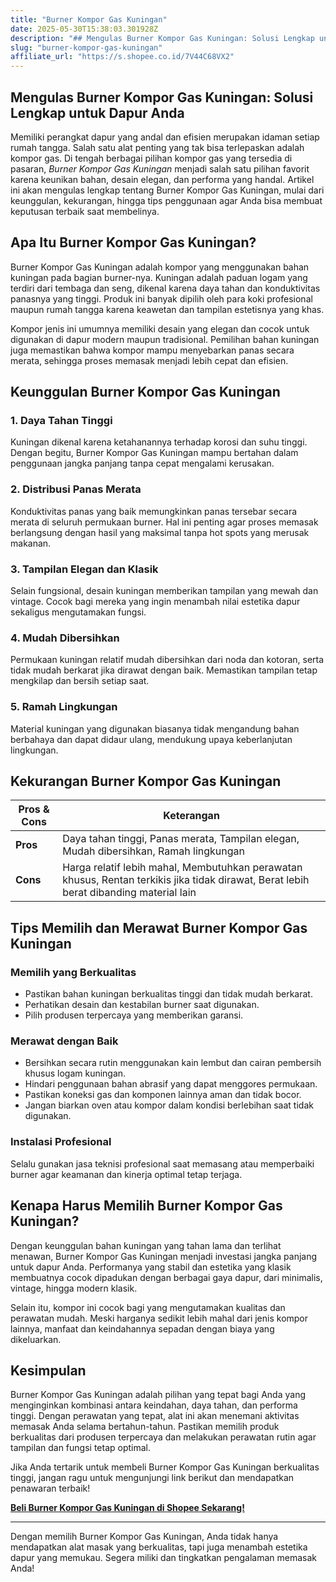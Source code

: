 ```yaml
---
title: "Burner Kompor Gas Kuningan"
date: 2025-05-30T15:38:03.301928Z
description: "## Mengulas Burner Kompor Gas Kuningan: Solusi Lengkap untuk Dapur Anda..."
slug: "burner-kompor-gas-kuningan"
affiliate_url: "https://s.shopee.co.id/7V44C68VX2"
---
```

## Mengulas Burner Kompor Gas Kuningan: Solusi Lengkap untuk Dapur Anda

Memiliki perangkat dapur yang andal dan efisien merupakan idaman setiap rumah tangga. Salah satu alat penting yang tak bisa terlepaskan adalah kompor gas. Di tengah berbagai pilihan kompor gas yang tersedia di pasaran, *Burner Kompor Gas Kuningan* menjadi salah satu pilihan favorit karena keunikan bahan, desain elegan, dan performa yang handal. Artikel ini akan mengulas lengkap tentang Burner Kompor Gas Kuningan, mulai dari keunggulan, kekurangan, hingga tips penggunaan agar Anda bisa membuat keputusan terbaik saat membelinya.

## Apa Itu Burner Kompor Gas Kuningan?

Burner Kompor Gas Kuningan adalah kompor yang menggunakan bahan kuningan pada bagian burner-nya. Kuningan adalah paduan logam yang terdiri dari tembaga dan seng, dikenal karena daya tahan dan konduktivitas panasnya yang tinggi. Produk ini banyak dipilih oleh para koki profesional maupun rumah tangga karena keawetan dan tampilan estetisnya yang khas.

Kompor jenis ini umumnya memiliki desain yang elegan dan cocok untuk digunakan di dapur modern maupun tradisional. Pemilihan bahan kuningan juga memastikan bahwa kompor mampu menyebarkan panas secara merata, sehingga proses memasak menjadi lebih cepat dan efisien.

## Keunggulan Burner Kompor Gas Kuningan

### 1. Daya Tahan Tinggi
Kuningan dikenal karena ketahanannya terhadap korosi dan suhu tinggi. Dengan begitu, Burner Kompor Gas Kuningan mampu bertahan dalam penggunaan jangka panjang tanpa cepat mengalami kerusakan.

### 2. Distribusi Panas Merata
Konduktivitas panas yang baik memungkinkan panas tersebar secara merata di seluruh permukaan burner. Hal ini penting agar proses memasak berlangsung dengan hasil yang maksimal tanpa hot spots yang merusak makanan.

### 3. Tampilan Elegan dan Klasik
Selain fungsional, desain kuningan memberikan tampilan yang mewah dan vintage. Cocok bagi mereka yang ingin menambah nilai estetika dapur sekaligus mengutamakan fungsi.

### 4. Mudah Dibersihkan
Permukaan kuningan relatif mudah dibersihkan dari noda dan kotoran, serta tidak mudah berkarat jika dirawat dengan baik. Memastikan tampilan tetap mengkilap dan bersih setiap saat.

### 5. Ramah Lingkungan
Material kuningan yang digunakan biasanya tidak mengandung bahan berbahaya dan dapat didaur ulang, mendukung upaya keberlanjutan lingkungan.

## Kekurangan Burner Kompor Gas Kuningan

| Pros & Cons | Keterangan |
|--------------|------------|
| **Pros**   | Daya tahan tinggi, Panas merata, Tampilan elegan, Mudah dibersihkan, Ramah lingkungan |
| **Cons**   | Harga relatif lebih mahal, Membutuhkan perawatan khusus, Rentan terkikis jika tidak dirawat, Berat lebih berat dibanding material lain |

## Tips Memilih dan Merawat Burner Kompor Gas Kuningan

### Memilih yang Berkualitas
- Pastikan bahan kuningan berkualitas tinggi dan tidak mudah berkarat.
- Perhatikan desain dan kestabilan burner saat digunakan.
- Pilih produsen terpercaya yang memberikan garansi.

### Merawat dengan Baik
- Bersihkan secara rutin menggunakan kain lembut dan cairan pembersih khusus logam kuningan.
- Hindari penggunaan bahan abrasif yang dapat menggores permukaan.
- Pastikan koneksi gas dan komponen lainnya aman dan tidak bocor.
- Jangan biarkan oven atau kompor dalam kondisi berlebihan saat tidak digunakan.

### Instalasi Profesional
Selalu gunakan jasa teknisi profesional saat memasang atau memperbaiki burner agar keamanan dan kinerja optimal tetap terjaga.

## Kenapa Harus Memilih Burner Kompor Gas Kuningan?

Dengan keunggulan bahan kuningan yang tahan lama dan terlihat menawan, Burner Kompor Gas Kuningan menjadi investasi jangka panjang untuk dapur Anda. Performanya yang stabil dan estetika yang klasik membuatnya cocok dipadukan dengan berbagai gaya dapur, dari minimalis, vintage, hingga modern klasik.

Selain itu, kompor ini cocok bagi yang mengutamakan kualitas dan perawatan mudah. Meski harganya sedikit lebih mahal dari jenis kompor lainnya, manfaat dan keindahannya sepadan dengan biaya yang dikeluarkan.

## Kesimpulan

Burner Kompor Gas Kuningan adalah pilihan yang tepat bagi Anda yang menginginkan kombinasi antara keindahan, daya tahan, dan performa tinggi. Dengan perawatan yang tepat, alat ini akan menemani aktivitas memasak Anda selama bertahun-tahun. Pastikan memilih produk berkualitas dari produsen terpercaya dan melakukan perawatan rutin agar tampilan dan fungsi tetap optimal.

Jika Anda tertarik untuk membeli Burner Kompor Gas Kuningan berkualitas tinggi, jangan ragu untuk mengunjungi link berikut dan mendapatkan penawaran terbaik! 

**[Beli Burner Kompor Gas Kuningan di Shopee Sekarang!](https://s.shopee.co.id/7V44C68VX2)**

---

Dengan memilih Burner Kompor Gas Kuningan, Anda tidak hanya mendapatkan alat masak yang berkualitas, tapi juga menambah estetika dapur yang memukau. Segera miliki dan tingkatkan pengalaman memasak Anda!